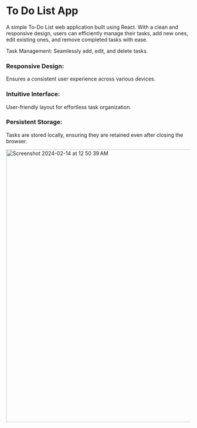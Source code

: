 # To Do List App

A simple To-Do List web application built using React. With a clean and responsive design, users can efficiently manage their tasks, add new ones, edit existing ones, and remove completed tasks with ease.

 Task Management:  Seamlessly add, edit, and delete tasks.
### Responsive Design: 
Ensures a consistent user experience across various devices.
### Intuitive Interface: 
User-friendly layout for effortless task organization.
### Persistent Storage: 
Tasks are stored locally, ensuring they are retained even after closing the browser.

<img width="743" alt="Screenshot 2024-02-14 at 12 50 39 AM" src="https://github.com/xavinanegron/ToDoList/assets/146385936/69a72bd5-8242-438b-8418-5238d359ec37">

